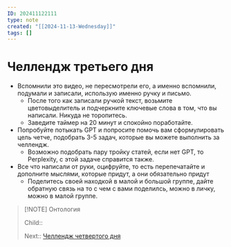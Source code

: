 ```yaml
---
ID: 202411122111
type: note
created: "[[2024-11-13-Wednesday]]"
tags: []
---
```

#  Челлендж третьего дня

- Вспомнили это видео, не пересмотрели его, а именно вспомнили, подумали и записали, использую именно ручку и письмо.
	- ﻿﻿После того как записали ручкой текст, возьмите цветовыделитель и подчеркните ключевые слова в том, что вы написали. Никуда не торопитесь.
	- ﻿﻿Заведите таймер на 20 минут и спокойно поработайте.
- ﻿﻿Попробуйте потыкать GPT и попросите помочь вам сформулировать цель четче, подобрать 3-5 задач, которые вы можете выполнить за челлендж.
	- ﻿﻿Возможно подобрать пару тройку статей, если нет GPT, то Perplexity, с этой задаче справится также.
- ﻿﻿Все что написали от руки, оцифруйте, то есть перепечатайте и дополните мыслями, которые придут, а они обязательно придут
	- Поделитесь своей находкой в малой и большой группе, дайте обратную связь на то с чем с вами поделилсь, можно в личку, можно в малой группе.


> [!NOTE] Онтология
> 
> Child:: 
> 
> Next:: [Челлендж четвертого дня](Челлендж%20четвертого%20дня.md)
